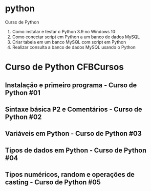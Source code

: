 # python
Curso de Python


1. Como instalar e testar o Python 3.9 no Windows 10
2. Como conectar script em Python a um banco de dados MySQL
3. Criar tabela em um banco MySQL com script em Python
4. Realizar consulta a banco de dados MySQL usando o Python


# Curso de Python CFBCursos

## Instalação e primeiro programa - Curso de Python #01
## Sintaxe básica P2 e Comentários - Curso de Python #02
## Variáveis em Python - Curso de Python #03
## Tipos de dados em Python - Curso de Python #04
## Tipos numéricos, random e operações de casting - Curso de Python #05

